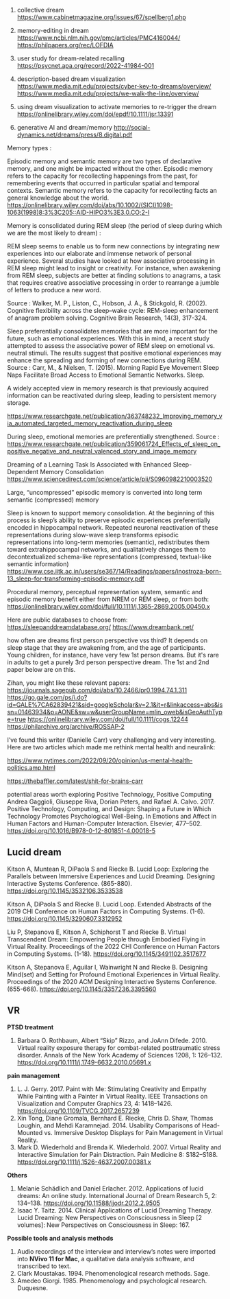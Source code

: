 1) collective dream
https://www.cabinetmagazine.org/issues/67/spellberg1.php

2) memory-editing in dream
https://www.ncbi.nlm.nih.gov/pmc/articles/PMC4160044/
https://philpapers.org/rec/LOFDIA

3) user study for dream-related recalling
https://psycnet.apa.org/record/2022-41984-001

4) description-based dream visualization
https://www.media.mit.edu/projects/cyber-key-to-dreams/overview/
https://www.media.mit.edu/projects/we-walk-the-line/overview/

5) using dream visualization to activate memories to re-trigger the dream
https://onlinelibrary.wiley.com/doi/epdf/10.1111/jsr.13391

6) generative AI and dream/memory
http://social-dynamics.net/dreams/press/8.digital.pdf

Memory types :

Episodic memory and semantic memory are two types of declarative memory, and one might be impacted without the other. Episodic memory refers to the capacity for recollecting happenings from the past, for remembering  events  that  occurred  in  particular  spatial  and  temporal contexts. Semantic memory refers to the capacity for recollecting facts an general knowledge about the world. https://onlinelibrary.wiley.com/doi/abs/10.1002/(SICI)1098-1063(1998)8:3%3C205::AID-HIPO3%3E3.0.CO;2-I

Memory is consolidated during REM sleep (the period of sleep during which we are the most likely to dream) :

REM sleep seems to enable us to form new connections by integrating new experiences into our elaborate and immense network of personal experience. Several studies have looked at how associative processing in REM sleep might lead to insight or creativity. For instance, when awakening from REM sleep, subjects are better at finding solutions to anagrams, a task that requires creative associative processing in order to rearrange a jumble of letters to produce a new word.

Source : Walker, M. P., Liston, C., Hobson, J. A., & Stickgold, R. (2002). Cognitive flexibility across the sleep–wake cycle: REM-sleep enhancement of anagram problem solving. Cognitive Brain Research, 14(3), 317-324.

 

Sleep preferentially consolidates memories that are more important for the future, such as emotional experiences.
With this in mind, a recent study attempted to assess the associative power of REM sleep on emotional vs. neutral stimuli. The results suggest that positive emotional experiences may enhance the spreading and forming of new connections during REM.
Source : Carr, M., & Nielsen, T. (2015). Morning Rapid Eye Movement Sleep Naps Facilitate Broad Access to Emotional Semantic Networks. Sleep.

 

A widely accepted view in memory research is that previously acquired information can be reactivated during sleep, leading to persistent memory storage.

https://www.researchgate.net/publication/363748232_Improving_memory_via_automated_targeted_memory_reactivation_during_sleep  

 

During sleep, emotional memories are preferentially strengthened. Source : https://www.researchgate.net/publication/359061724_Effects_of_sleep_on_positive_negative_and_neutral_valenced_story_and_image_memory

 

Dreaming of a Learning Task Is Associated with Enhanced Sleep-Dependent Memory Consolidation https://www.sciencedirect.com/science/article/pii/S0960982210003520

 

Large, “uncompressed” episodic memory is converted into long term semantic (compressed) memory

Sleep is known to support memory consolidation. At the beginning of this process is sleep’s ability to preserve episodic experiences preferentially encoded in hippocampal network. Repeated neuronal reactivation of these representations during slow-wave sleep transforms episodic representations into long-term memories (semantic), redistributes them toward extrahippocampal networks, and qualitatively changes them to decontextualized schema-like representations (compressed, textual-like semantic information) https://www.cse.iitk.ac.in/users/se367/14/Readings/papers/inostroza-born-13_sleep-for-transforming-episodic-memory.pdf

 

Procedural memory, perceptual representation system, semantic and episodic memory benefit either from NREM or REM sleep, or from both: https://onlinelibrary.wiley.com/doi/full/10.1111/j.1365-2869.2005.00450.x

Here are public databases to choose from:
https://sleepanddreamdatabase.org/
https://www.dreambank.net/


how often are dreams first person perspective vss third?
It depends on sleep stage that they are awakening from, and the age of participants. Young children, for instance, have very few 1st person dreams. But it's rare in adults to get a purely 3rd person perspective dream. The 1st and 2nd paper below are on this. 

Zihan, you might like these relevant papers:
https://journals.sagepub.com/doi/abs/10.2466/pr0.1994.74.1.311
https://go.gale.com/ps/i.do?id=GALE%7CA62839421&sid=googleScholar&v=2.1&it=r&linkaccess=abs&issn=01463934&p=AONE&sw=w&userGroupName=mlin_oweb&isGeoAuthType=true
https://onlinelibrary.wiley.com/doi/full/10.1111/cogs.12244 
https://philarchive.org/archive/ROSSAP-2

I’ve found this writer (Danielle Carr) very challenging and very interesting. Here are two articles which made me rethink mental health and neuralink:

https://www.nytimes.com/2022/09/20/opinion/us-mental-health-politics.amp.html

https://thebaffler.com/latest/shit-for-brains-carr

potential areas worth exploring
Positive  Technology, Positive  Computing
Andrea Gaggioli, Giuseppe Riva, Dorian Peters, and Rafael A. Calvo. 2017. Positive Technology, Computing, and Design: Shaping a Future in Which Technology Promotes Psychological Well-Being. In Emotions and Affect in Human Factors and Human-Computer Interaction. Elsevier, 477–502. https://doi.org/10.1016/B978-0-12-801851-4.00018-5


## Lucid dream

Kitson A, Muntean R, DiPaola S and Riecke B. Lucid Loop: Exploring the
Parallels between Immersive Experiences and Lucid Dreaming. Designing
Interactive Systems Conference. (865-880).
https://doi.org/10.1145/3532106.3533538

Kitson A, DiPaola S and Riecke B. Lucid Loop. Extended Abstracts of
the 2019 CHI Conference on Human Factors in Computing Systems. (1-6).
https://doi.org/10.1145/3290607.3312952

Liu P, Stepanova E, Kitson A, Schiphorst T and Riecke B. Virtual
Transcendent Dream: Empowering People through Embodied Flying in
Virtual Reality. Proceedings of the 2022 CHI Conference on Human
Factors in Computing Systems. (1-18).
https://doi.org/10.1145/3491102.3517677

Kitson A, Stepanova E, Aguilar I, Wainwright N and Riecke B. Designing
Mind(set) and Setting for Profound Emotional Experiences in Virtual
Reality. Proceedings of the 2020 ACM Designing Interactive Systems
Conference. (655-668).
https://doi.org/10.1145/3357236.3395560

## VR

**PTSD  treatment**
1. Barbara O. Rothbaum, Albert “Skip” Rizzo, and JoAnn Difede. 2010. Virtual reality exposure therapy for combat-related posttraumatic stress disorder. Annals of the New York Academy of Sciences 1208, 1: 126–132. https://doi.org/10.1111/j.1749-6632.2010.05691.x


**pain management**
1. L. J. Gerry. 2017. Paint with Me: Stimulating Creativity and Empathy While Painting with a Painter in Virtual Reality. IEEE Transactions on Visualization and Computer Graphics 23, 4: 1418–1426. https://doi.org/10.1109/TVCG.2017.2657239
2. Xin Tong, Diane Gromala, Bernhard E. Riecke, Chris D. Shaw, Thomas Loughin, and Mehdi Karamnejad. 2014. Usability Comparisons of Head-Mounted vs. Immersive Desktop Displays for Pain Management in Virtual Reality. 
3. Mark D. Wiederhold and Brenda K. Wiederhold. 2007. Virtual Reality and Interactive Simulation for Pain Distraction. Pain Medicine 8: S182–S188. https://doi.org/10.1111/j.1526-4637.2007.00381.x 


**Others**
1. Melanie Schädlich and Daniel Erlacher. 2012. Applications of lucid dreams: An online study. International Journal of Dream Research 5, 2: 134–138. https://doi.org/10.11588/ijodr.2012.2.9505
2. Isaac Y. Taitz. 2014. Clinical Applications of Lucid Dreaming Therapy. Lucid Dreaming: New Perspectives on Consciousness in Sleep [2 volumes]: New Perspectives on Consciousness in Sleep: 167. 

**Possible tools and analysis methods**

1. Audio recordings of the interview and interview’s notes were imported into <b>NVivo  11 for Mac</b>,  a qualitative data analysis software, and transcribed to text.
2. Clark Moustakas. 1994. Phenomenological research methods. Sage.
3. Amedeo Giorgi. 1985. Phenomenology and psychological research. Duquesne.


